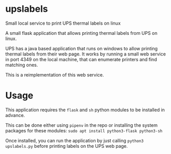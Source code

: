 # upslabels
Small local service to print UPS thermal labels on linux

A small flask application that allows printing thermal labels from UPS on linux.

UPS has a java based application that runs on windows to allow printing thermal labels from their web page.
It works by running a small web service in port 4349 on the local machine, that can enumerate printers and find matching ones.

This is a reimplementation of this web service.

# Usage
This application requires the `flask` and `sh` python modules to be installed in advance.

This can be done either using `pipenv` in the repo or installing the system packages for these modules:
`sudo apt install python3-flask python3-sh`

Once installed, you can run the application by just calling `python3 upslabels.py` before printing labels on the UPS web page.
